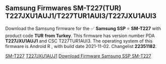 <h2>Samsung Firmwares SM-T227(TUR) T227JXU1AUJ1/T227TUR1AUI3/T227JXU1AUI3</h2>
Download the Samsung firmware for the ✅ <strong>Samsung SSP </strong> ⭐ <strong>SM-T227</strong> with product code <strong>TUR</strong> <strong> from Turkey</strong>. This firmware has version number PDA <strong>T227JXU1AUJ1</strong> and CSC T227TUR1AUI3. The operating system of this firmware is Android R , with build date 2021-11-02. Changelist <strong>22351182</strong>.


[SM-T227](https://samfirm.shop/samsung/model/SM-T227)
[T227JXU1AUJ1](https://samfirm.shop/samsung/pda/T227JXU1AUJ1)
[Download Firmware Samsung SSP SM-T227](https://samfirm.shop/samsung/firmware/470635)
